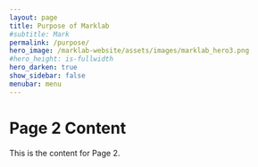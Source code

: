 ```yaml
---
layout: page
title: Purpose of Marklab
#subtitle: Mark
permalink: /purpose/
hero_image: /marklab-website/assets/images/marklab_hero3.png
#hero_height: is-fullwidth
hero_darken: true
show_sidebar: false
menubar: menu
---
```


# Page 2 Content
This is the content for Page 2.

